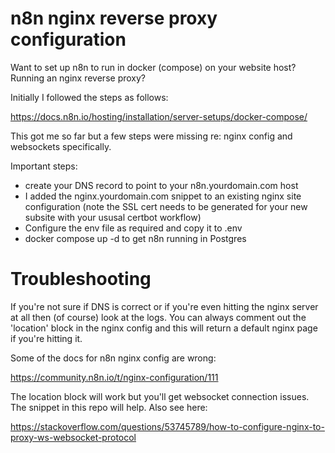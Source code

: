 # n8n nginx reverse proxy configuration

Want to set up n8n to run in docker (compose) on your website host?
Running an nginx reverse proxy?

Initially I followed the steps as follows:

https://docs.n8n.io/hosting/installation/server-setups/docker-compose/

This got me so far but a few steps were missing re: nginx config and websockets specifically.

Important steps:

* create your DNS record to point to your n8n.yourdomain.com host
* I added the nginx.yourdomain.com snippet to an existing nginx site configuration (note the SSL cert needs to be generated for your new subsite with your ususal certbot workflow)
* Configure the env file as required and copy it to .env
* docker compose up -d to get n8n running in Postgres

# Troubleshooting

If you're not sure if DNS is correct or if you're even hitting the nginx server at all then (of course) look at the logs. You can always comment out the 'location' block in the nginx config and this will return a default nginx page if you're hitting it.

Some of the docs for n8n nginx config are wrong:

https://community.n8n.io/t/nginx-configuration/111

The location block will work but you'll get websocket connection issues. The snippet in this repo will help. Also see here:

https://stackoverflow.com/questions/53745789/how-to-configure-nginx-to-proxy-ws-websocket-protocol
